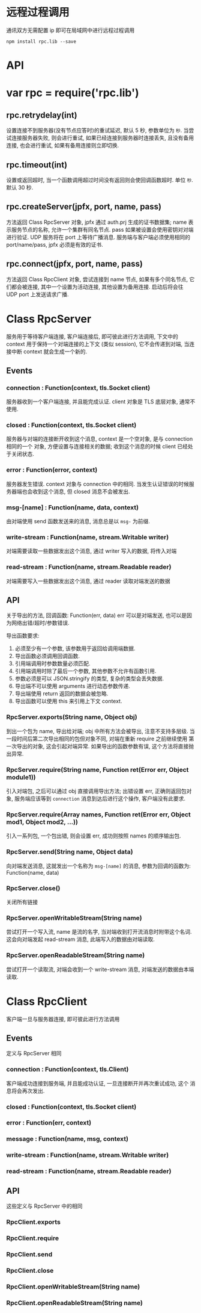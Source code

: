 # 远程过程调用

通讯双方无需配置 ip 即可在局域网中进行远程过程调用

`npm install rpc.lib --save`


# API

# var rpc = require('rpc.lib')

## rpc.retrydelay(int)

  设置连接不到服务器(没有节点应答时)的重试延迟, 默认 5 秒, 参数单位为 `秒`.
  当尝试连接服务器失败, 则会进行重试, 如果已经连接到服务器时连接丢失, 且没有备用连接,
  也会进行重试, 如果有备用连接则立即切换.

## rpc.timeout(int)

  设置或返回超时, 当一个函数调用超过时间没有返回则会使回调函数超时. 单位 `秒`.
  默认 30 秒.

## rpc.createServer(jpfx, port, name, pass)

  方法返回 Class RpcServer 对象, jpfx 通过 auth.prj 生成的证书数据集;
  name 表示服务节点的名称, 允许一个集群有同名节点.
  pass 如果被设置会使用密钥对对端进行验证. UDP 服务将在 port 上等待广播消息.
  服务端与客户端必须使用相同的 port/name/pass, jpfx 必须是有效的证书.

## rpc.connect(jpfx, port, name, pass)

  方法返回 Class RpcClient 对象, 尝试连接到 name 节点, 如果有多个同名节点,
  它们都会被连接, 其中一个设置为活动连接, 其他设置为备用连接.
  启动后将会往 UDP port 上发送请求广播.


# Class RpcServer

  服务用于等待客户端连接, 客户端连接后, 即可彼此进行方法调用,
  下文中的 context 用于保持一个对端连接的上下文 (类似 session), 它不会传递到对端,
  当连接中断 context 就会生成一个新的.


## Events

### connection : Function(context, tls.Socket client)

  服务器收到一个客户端连接, 并且能完成认证.
  client 对象是 TLS 底层对象, 通常不使用.

### closed : Function(context, tls.Socket client)

  服务器与对端的连接断开收到这个消息, context 是一个空对象, 是与 connection 相同的一个
  对象, 方便设置与连接相关的数据; 收到这个消息的时候 client 已经处于关闭状态.

### error : Function(error, context)

  服务器发生错误. context 对象与 connection 中的相同.
  当发生认证错误的时候服务器端也会收到这个消息, 但 closed 消息不会被发出.

### msg-[name] : Function(name, data, context)

  由对端使用 send 函数发送来的消息, 消息总是以 `msg-` 为前缀.

### write-stream : Function(name, stream.Writable writer)

  对端需要读取一些数据发出这个消息, 通过 writer 写入的数据, 将传入对端

### read-stream : Function(name, stream.Readable reader)

  对端需要写入一些数据发出这个消息, 通过 reader 读取对端发送的数据

## API

  关于导出的方法, 回调函数: Function(err, data)
  err 可以是对端发送, 也可以是因为网络出错/超时/参数错误.

导出函数要求:
1. 必须至少有一个参数, 该参数用于返回给调用端数据.
2. 导出函数必须调用回调函数.
3. 引用端调用时参数数量必须匹配.
4. 引用端调用时除了最后一个参数, 其他参数不允许有函数引用.
5. 参数必须是可以 JSON.stringify 的类型, 复杂的类型会丢失数据.
6. 导出端不可以使用 arguments 进行动态参数传递.
7. 导出端使用 return 返回的数据会被忽略.
8. 导出函数可以使用 this 来引用上下文 context.

### RpcServer.exports(String name, Object obj)

  到出一个包为 name, 导出给对端; obj 中所有方法会被导出, 注意不支持多层级.
  当一段时间后第二次导出相同的包但对象不同, 对端在重新 require 之前继续使用
  第一次导出的对象, 这会引起对端异常.
  如果导出的函数参数有误, 这个方法将直接抛出异常.

### RpcServer.require(String name, Function ret(Error err, Object module1))

  引入对端包, 之后可以通过 obj 直接调用导出方法; 出错设置 err, 正确则返回包对象,
  服务端应该等到 `connection` 消息到达后进行这个操作, 客户端没有此要求.

### RpcServer.require(Array names, Function ret(Error err, Object mod1, Object mod2, ...))

  引入一系列包, 一个包出错, 则会设置 err, 成功则按照 names 的顺序输出包.

### RpcServer.send(String name, Object data)

  向对端发送消息, 这就发出一个名称为 `msg-[name]` 的消息,
  参数为回调的函数为: Function(name, data)

### RpcServer.close()

  关闭所有链接

### RpcServer.openWritableStream(String name)

  尝试打开一个写入流, name 是流的名字, 当对端收到打开流消息时附带这个名词.
  这会向对端发起 read-stream 消息, 此端写入的数据由对端读取.

### RpcServer.openReadableStream(String name)

  尝试打开一个读取流, 对端会收到一个 write-stream 消息, 对端发送的数据由本端读取.


# Class RpcClient

  客户端一旦与服务器连接, 即可彼此进行方法调用

## Events

  定义与 RpcServer 相同

### connection : Function(context, tls.Client)

  客户端成功连接到服务端, 并且能成功认证, 一旦连接断开并再次重试成功, 这个
  消息将会再次发出.

### closed       : Function(context, tls.Socket client)
### error        : Function(err, context)
### message      : Function(name, msg, context)
### write-stream : Function(name, stream.Writable writer)
### read-stream  : Function(name, stream.Readable reader)

## API

  这些定义与 RpcServer 中的相同

### RpcClient.exports
### RpcClient.require
### RpcClient.send
### RpcClient.close
### RpcClient.openWritableStream(String name)
### RpcClient.openReadableStream(String name)
